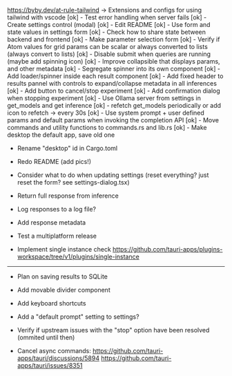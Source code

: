 https://byby.dev/at-rule-tailwind -> Extensions and configs for using tailwind with vscode
[ok] - Test error handling when server fails
[ok] - Create settings control (modal)
[ok] - Edit README
[ok] - Use form and state values in settings form
[ok] - Check how to share state between backend and frontend
[ok] - Make parameter selection form
[ok] - Verify if Atom values for grid params can be scalar or always converted to lists
(always convert to lists)
[ok] - Disable submit when queries are running (maybe add spinning icon)
[ok] - Improve collapsible that displays params, and other metadata
[ok] - Segregate spinner into its own component
[ok] - Add loader/spinner inside each result component
[ok] - Add fixed header to results pannel with controls to expand/collapse metadata in all inferences
[ok] - Add button to cancel/stop experiment
[ok] - Add confirmation dialog when stopping experiment
[ok] - Use Ollama server from settings in get_models and get inference
[ok] - refetch get_models periodically or add icon to refetch -> every 30s
[ok] - Use system prompt + user defined params and default params when invoking the completion API
[ok] - Move commands and utility functions to commands.rs and lib.rs
[ok] - Make desktop the default app, save old one

- Rename "desktop" id in Cargo.toml
- Redo README (add pics!)
- Consider what to do when updating settings (reset everything? just reset the form? see settings-dialog.tsx)

- Return full response from inference
- Log responses to a log file?
- Add response metadata
- Test a multiplatform release
- Implement single instance check https://github.com/tauri-apps/plugins-workspace/tree/v1/plugins/single-instance

---

- Plan on saving results to SQLite
- Add movable divider component
- Add keyboard shortcuts
- Add a "default prompt" setting to settings?
- Verify if upstream issues with the "stop" option have been resolved (ommited until then)

- Cancel async commands:
  https://github.com/tauri-apps/tauri/discussions/5894
  https://github.com/tauri-apps/tauri/issues/8351
